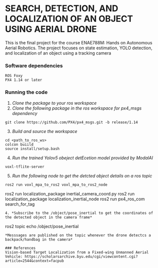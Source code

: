 # SEARCH, DETECTION, AND LOCALIZATION OF AN OBJECT USING AERIAL DRONE
This is the final project for the course ENAE788M: Hands on Autonomous Aerial Robotics. The project focuses on state estimation, YOLO detection, and localization of an object using a tracking camera
### Software dependencies
```
ROS Foxy
PX4 1.14 or later
```

### Running the code
1. *Clone the package to your ros workspace*
2. *Clone the following package in the ros workspace for px4_msgs dependency*
```
git clone https://github.com/PX4/px4_msgs.git -b release/1.14
```
3. *Build and source the workspace*
```
cd <path_to_ros_ws>
colcon buiild
source install/setup.bash
```
4. *Run the trained Yolov5 obeject detEcetion model provided by ModalAI*
```
voxl-tflite-server
```
5. *Run the following node to get the detcted object details on a ros topic*
```
ros2 run voxl_mpa_to_ros2 voxl_mpa_to_ros2_node
```
ros2 run localization_package inertial_camera_coord.py
ros2 run localization_package localization_inertial_node
ros2 run px4_ros_com search_for_tag
```
4. *Subscribe to the /object/pose_inertial to get the coordinates of the detected object in the camera frame*
```
ros2 topic echo /object/pose_inertial
```
*Messsages are published on the topic whenever the drone detectcs a backpack/handbag in the camera*

### References
Vision-based Target Localization from a Fixed-wing Unmanned Aerial Vehicle: https://scholarsarchive.byu.edu/cgi/viewcontent.cgi?article=2544&context=facpub

